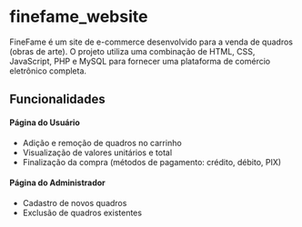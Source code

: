 # finefame_website

FineFame é um site de e-commerce desenvolvido para a venda de quadros (obras de arte). O projeto utiliza
uma combinação de HTML, CSS, JavaScript, PHP e MySQL para fornecer uma plataforma de comércio eletrônico completa.

## Funcionalidades

#### Página do Usuário
- Adição e remoção de quadros no carrinho
- Visualização de valores unitários e total
- Finalização da compra (métodos de pagamento: crédito, débito, PIX)

#### Página do Administrador
- Cadastro de novos quadros
- Exclusão de quadros existentes
